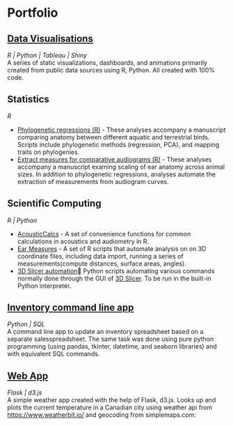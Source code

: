 # Portfolio

## [Data Visualisations](https://github.com/jzeyl/Data-visualizations)
*R | Python | Tableau | Shiny*  
A series of static visualizations, dashboards, and animations primarily created from public data sources using R, Python. All created with 100% code.

## Statistics
*R*  
* [Phylogenetic regressions (R)](https://github.com/jzeyl/A-T-Statistics) - These analyses accompany a manuscript comparing anatomy between different aquatic and terrestrial birds. Scripts include phylogenetic methods (regression, PCA), and mapping traits on phylogenies.
* [Extract measures for comparative audiograms (R)](https://github.com/jzeyl/Scaling_2021) - These analyses accompany a manuscript examing scaling of ear anatomy across animal sizes. In addition to phylogenetic regressions, analyses automate the extraction of measurements from audiogram curves.



## Scientific Computing
*R | Python*  
* [AcousticCalcs](https://github.com/jzeyl/AcousticCalcs) - A set of convenience functions for common calculations in acoustics and audiometry in R.
* [Ear Measures](https://github.com/jzeyl/Ear-Measures) - A set of R scripts that automate analysis on on 3D coordinate files, including data import, running a series of measurements(compute distances, surface areas, angles).
* [3D Slicer automation](https://github.com/jzeyl/3D-Slicer-Scripts):snake: Python scripts automating various commands normally done through the GUI of [3D Slicer](https://www.slicer.org/). To be run in the built-in Python interpreter. 

## [Inventory command line app](https://github.com/jzeyl/Inventory-app)
*Python | SQL*  
 A command line app to update an inventory spreadsheet based on a separate salesspreadsheet. The same task was done using pure python programming (using pandas, tkinter, datetime, and seaborn libraries) and with equivalent SQL commands.
 

## [Web App](http://jzeyl87.pythonanywhere.com/) 
*Flask | d3.js*  
A simple weather app created with the help of Flask, d3.js. Looks up and plots the current temperature in a Canadian city using weather api from https://www.weatherbit.io/ and geocoding from simplemaps.com:
